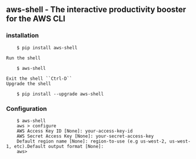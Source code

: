 ## aws-shell - The interactive productivity booster for the AWS CLI

### installation 
	
		$ pip install aws-shell 

	Run the shell

		$ aws-shell 

	Exit the shell ``Ctrl-D``
	Upgrade the shell 

		$ pip install --upgrade aws-shell 


### Configuration
	
		$ aws-shell 
		aws > configure 
		AWS Access Key ID [None]: your-access-key-id
		AWS Secret Access Key [None]: your-secret-access-key
		Default region name [None]: region-to-use (e.g us-west-2, us-west-1, etc).Default output format [None]:
		aws>